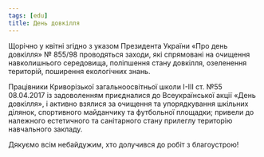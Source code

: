 ```yaml
---
tags: [edu]
title: День довкілля
---
```


Щорічно у квітні згідно з указом Президента України «Про день довкілля» № 855/98 проводяться заходи, які спрямовані на очищення навколишнього середовища, поліпшення стану довкілля, озеленення територій, поширення екологічних знань.

Працівники Криворізької загальноосвітньої школи І-ІІІ ст. №55 08.04.2017 із задоволенням приєдналися до Всеукраїнської акції «День довкілля», і активно взялися за очищення та упорядкування шкільних ділянок, спортивного майданчику та футбольної площадки; привели до належного естетичного та санітарного стану прилеглу територію навчального закладу.

Дякуємо всім небайдужим, хто долучився до робіт з благоустрою!

<slideshow id="72157682327949796"></slideshow>

